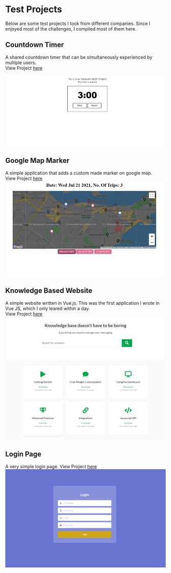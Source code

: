# Test Projects
Below are some test projects I took from different companies. Since I enjoyed most of the challenges, I compiled most of them here.

## Countdown Timer  
A shared countdown timer that can be simultaneously experienced by multiple users.  
View Project [here](https://github.com/deejaygeroso/countdown)  

![App Screenshot](https://github.com/deejaygeroso/countdown/blob/main/public/screenshot.png)

## Google Map Marker  
A simple application that adds a custom made marker on google map.  
View Project [here](https://github.com/deejaygeroso/liftango-testapp)  
![App Screenshot](https://github.com/deejaygeroso/liftango-testapp/blob/master/public/screenshot.png)  

## Knowledge Based Website  
A simple website written in Vue.js. This was the first application I wrote in Vue JS, which I only leared within a day.  
View Project [here](https://github.com/deejaygeroso/knowledge-base-website)  
![App Screenshot](https://github.com/deejaygeroso/knowledge-base-website/blob/master/public/screenshot1.png)  

## Login Page  
A very simple login page.
View Project [here](https://github.com/deejaygeroso/login-page)  
![App Screenshot](https://github.com/deejaygeroso/login-page/blob/master/public/assets/images/screenshot.png)  
